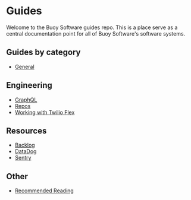 # Guides

Welcome to the Buoy Software guides repo. This is a place serve as a central
documentation point for all of Buoy Software's software systems.

## Guides by category

* [General](general/README.md)

## Engineering

* [GraphQL](graphql/README.md)
* [Repos](repos.md)
* [Working with Twilio Flex](twilio/README.md)

## Resources

* [Backlog](https://trello.com/b/QTdsdkpQ/engineering)
* [DataDog](https://www.datadoghq.com/)
* [Sentry](https://sentry.io/organizations)

## Other
* [Recommended Reading](reading.md)

